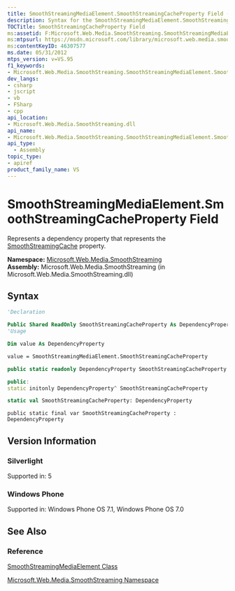 ```yaml
---
title: SmoothStreamingMediaElement.SmoothStreamingCacheProperty Field (Microsoft.Web.Media.SmoothStreaming)
description: Syntax for the SmoothStreamingMediaElement.SmoothStreamingCacheProperty field it's a dependency that works with the SmoothStreamingCache property.
TOCTitle: SmoothStreamingCacheProperty Field
ms:assetid: F:Microsoft.Web.Media.SmoothStreaming.SmoothStreamingMediaElement.SmoothStreamingCacheProperty
ms:mtpsurl: https://msdn.microsoft.com/library/microsoft.web.media.smoothstreaming.smoothstreamingmediaelement.smoothstreamingcacheproperty(v=VS.95)
ms:contentKeyID: 46307577
ms.date: 05/31/2012
mtps_version: v=VS.95
f1_keywords:
- Microsoft.Web.Media.SmoothStreaming.SmoothStreamingMediaElement.SmoothStreamingCacheProperty
dev_langs:
- csharp
- jscript
- vb
- FSharp
- cpp
api_location:
- Microsoft.Web.Media.SmoothStreaming.dll
api_name:
- Microsoft.Web.Media.SmoothStreaming.SmoothStreamingMediaElement.SmoothStreamingCacheProperty
api_type:
  - Assembly
topic_type:
- apiref
product_family_name: VS
---
```


# SmoothStreamingMediaElement.SmoothStreamingCacheProperty Field

Represents a dependency property that represents the [SmoothStreamingCache](smoothstreamingmediaelement-smoothstreamingcache-property-microsoft-web-media-smoothstreaming_1.md) property.

**Namespace:**  [Microsoft.Web.Media.SmoothStreaming](microsoft-web-media-smoothstreaming-namespace_1.md)  
**Assembly:**  Microsoft.Web.Media.SmoothStreaming (in Microsoft.Web.Media.SmoothStreaming.dll)

## Syntax

```vb
'Declaration

Public Shared ReadOnly SmoothStreamingCacheProperty As DependencyProperty
'Usage

Dim value As DependencyProperty

value = SmoothStreamingMediaElement.SmoothStreamingCacheProperty
```

```csharp
public static readonly DependencyProperty SmoothStreamingCacheProperty
```

```cpp
public:
static initonly DependencyProperty^ SmoothStreamingCacheProperty
```

``` fsharp
static val SmoothStreamingCacheProperty: DependencyProperty
```

```jscript
public static final var SmoothStreamingCacheProperty : DependencyProperty
```

## Version Information

### Silverlight

Supported in: 5  

### Windows Phone

Supported in: Windows Phone OS 7.1, Windows Phone OS 7.0  

## See Also

### Reference

[SmoothStreamingMediaElement Class](smoothstreamingmediaelement-class-microsoft-web-media-smoothstreaming_1.md)

[Microsoft.Web.Media.SmoothStreaming Namespace](microsoft-web-media-smoothstreaming-namespace_1.md)
